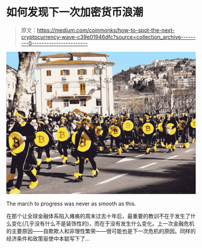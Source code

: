 # 如何发现下一次加密货币浪潮

> 原文：<https://medium.com/coinmonks/how-to-spot-the-next-cryptocurrency-wave-c39e01946dfc?source=collection_archive---------0----------------------->

![](img/d3e0f1d2d121d29462d7604ecd1645c4.png)

The march to progress was never as smooth as this.

在那个让全球金融体系陷入瘫痪的周末过去十年后，最重要的教训不在于发生了什么变化(几乎没有什么不是装饰性的)，而在于没有发生什么变化。上一次金融危机的主要原因——自欺欺人和非理性繁荣——很可能也是下一次危机的原因。同样的经济条件和政策驱使中本聪写下了…
